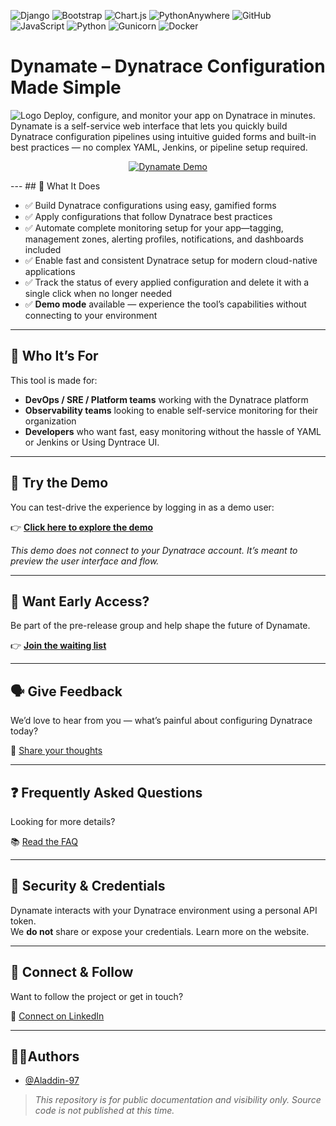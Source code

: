 ![Django](https://img.shields.io/badge/django-%23092E20.svg?style=for-the-badge&logo=django&logoColor=white)
![Bootstrap](https://img.shields.io/badge/bootstrap-%238511FA.svg?style=for-the-badge&logo=bootstrap&logoColor=white)
![Chart.js](https://img.shields.io/badge/chart.js-F5788D.svg?style=for-the-badge&logo=chart.js&logoColor=white)
![PythonAnywhere](https://img.shields.io/badge/pythonanywhere-%232F9FD7.svg?style=for-the-badge&logo=pythonanywhere&logoColor=151515)
![GitHub](https://img.shields.io/badge/github-%23121011.svg?style=for-the-badge&logo=github&logoColor=white)
![JavaScript](https://img.shields.io/badge/javascript-%23323330.svg?style=for-the-badge&logo=javascript&logoColor=%23F7DF1E)
![Python](https://img.shields.io/badge/python-3670A0?style=for-the-badge&logo=python&logoColor=ffdd54)
![Gunicorn](https://img.shields.io/badge/gunicorn-%298729.svg?style=for-the-badge&logo=gunicorn&logoColor=white)
![Docker](https://img.shields.io/badge/docker-%230db7ed.svg?style=for-the-badge&logo=docker&logoColor=white)
# Dynamate – Dynatrace Configuration Made Simple
![Logo](./img/logo.png)
Deploy, configure, and monitor your app on Dynatrace in minutes.
Dynamate is a self-service web interface that lets you quickly build Dynatrace configuration pipelines using intuitive guided forms and built-in best practices — no complex YAML, Jenkins, or pipeline setup required.
<p align="center">
    <a href="#readme">
        <img alt="Dynamate Demo" src="https://raw.githubusercontent.com/AladinStudioX/dynamate-preview/main/img/demo.gif">    
    </a>
</p>
---
## 🚀 What It Does

- ✅ Build Dynatrace configurations using easy, gamified forms  
- ✅ Apply configurations that follow Dynatrace best practices  
- ✅ Automate complete monitoring setup for your app—tagging, management zones, alerting profiles, notifications, and dashboards included  
- ✅ Enable fast and consistent Dynatrace setup for modern cloud-native applications  
- ✅ Track the status of every applied configuration and delete it with a single click when no longer needed  
- ✅ **Demo mode** available — experience the tool’s capabilities without connecting to your environment  


---

## 👤 Who It’s For

This tool is made for:

- **DevOps / SRE / Platform teams** working with the Dynatrace platform
- **Observability teams** looking to enable self-service monitoring for their organization   
- **Developers** who want fast, easy monitoring without the hassle of YAML or Jenkins or Using Dyntrace UI.

---

## 🧪 Try the Demo

You can test-drive the experience by logging in as a demo user:

👉 [**Click here to explore the demo**](https://aladinstudiox.pythonanywhere.com/)

_This demo does not connect to your Dynatrace account. It’s meant to preview the user interface and flow._


---
## 📩 Want Early Access?

Be part of the pre-release group and help shape the future of Dynamate.

👉 [**Join the waiting list**](https://aladinstudiox.pythonanywhere.com/register/)

---

## 🗣️ Give Feedback

We’d love to hear from you — what’s painful about configuring Dynatrace today?

📝 [Share your thoughts](https://tally.so/r/nGy672)

---
 <!-- commented for demo gif 
## 📸 Screenshots

![App Login](./img/login.png)
![App Dashboard](./img/dashboard.png)
![App Config](./img/config_list.png)
---
-->
## ❓ Frequently Asked Questions

Looking for more details?

📚 [Read the FAQ](https://aladinstudiox.pythonanywhere.com/faq/)

---

## 🔐 Security & Credentials

Dynamate interacts with your Dynatrace environment using a personal API token.  
We **do not** share or expose your credentials. Learn more on the website.

---

## 🤝 Connect & Follow

Want to follow the project or get in touch?

🔗 [Connect on LinkedIn](https://linkedin.com/in/yourname)

---
## 👨‍💻Authors

- [@Aladdin-97](https://www.github.com/Aladdin-97)

> _This repository is for public documentation and visibility only. Source code is not published at this time._
